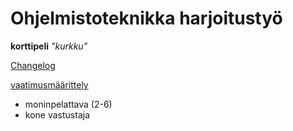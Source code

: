 # Ohjelmistoteknikka harjoitustyö

**korttipeli** *"kurkku"*

[Changelog](https://github.com/OGesko/Ohjelmistotekniikka/blob/main/kurkkupeli/dokumentaatio/Changelog.md)

[vaatimusmäärittely](https://github.com/OGesko/Ohjelmistotekniikka/blob/main/kurkkupeli/dokumentaatio/vaatimusmaarittely.md)
- moninpelattava (2-6)
- kone vastustaja

